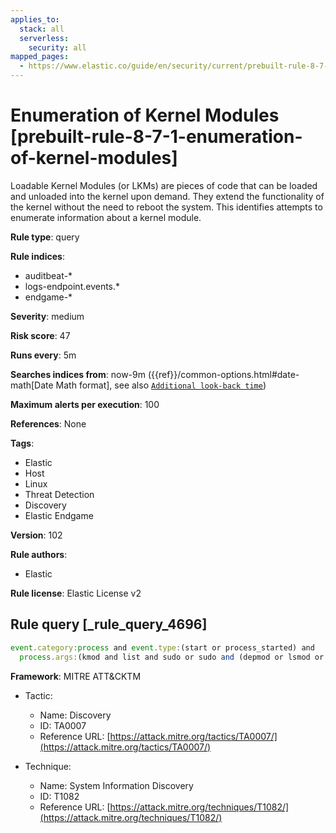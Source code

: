 ```yaml
---
applies_to:
  stack: all
  serverless:
    security: all
mapped_pages:
  - https://www.elastic.co/guide/en/security/current/prebuilt-rule-8-7-1-enumeration-of-kernel-modules.html
---
```


# Enumeration of Kernel Modules [prebuilt-rule-8-7-1-enumeration-of-kernel-modules]

Loadable Kernel Modules (or LKMs) are pieces of code that can be loaded and unloaded into the kernel upon demand. They extend the functionality of the kernel without the need to reboot the system. This identifies attempts to enumerate information about a kernel module.

**Rule type**: query

**Rule indices**:

* auditbeat-*
* logs-endpoint.events.*
* endgame-*

**Severity**: medium

**Risk score**: 47

**Runs every**: 5m

**Searches indices from**: now-9m ({{ref}}/common-options.html#date-math[Date Math format], see also [`Additional look-back time`](docs-content://solutions/security/detect-and-alert/create-detection-rule.md#rule-schedule))

**Maximum alerts per execution**: 100

**References**: None

**Tags**:

* Elastic
* Host
* Linux
* Threat Detection
* Discovery
* Elastic Endgame

**Version**: 102

**Rule authors**:

* Elastic

**Rule license**: Elastic License v2

## Rule query [_rule_query_4696]

```js
event.category:process and event.type:(start or process_started) and
  process.args:(kmod and list and sudo or sudo and (depmod or lsmod or modinfo))
```

**Framework**: MITRE ATT&CKTM

* Tactic:

    * Name: Discovery
    * ID: TA0007
    * Reference URL: [https://attack.mitre.org/tactics/TA0007/](https://attack.mitre.org/tactics/TA0007/)

* Technique:

    * Name: System Information Discovery
    * ID: T1082
    * Reference URL: [https://attack.mitre.org/techniques/T1082/](https://attack.mitre.org/techniques/T1082/)



